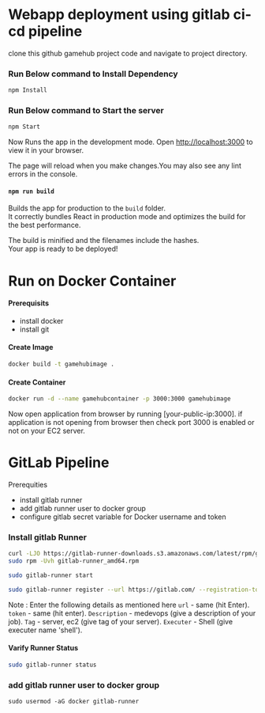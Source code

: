 # Webapp deployment using gitlab ci-cd pipeline
clone this github gamehub project code and navigate to project directory.
### Run Below command to Install Dependency
```bash
npm Install
```
### Run Below command to Start the server
```bash
npm Start
```
Now Runs the app in the development mode. Open [http://localhost:3000](http://localhost:3000) to view it in your browser.

The page will reload when you make changes.You may also see any lint errors in the console.

#### ```npm run build```

Builds the app for production to the `build` folder.\
It correctly bundles React in production mode and optimizes the build for the best performance.

The build is minified and the filenames include the hashes.\
Your app is ready to be deployed!

# Run on Docker Container
#### Prerequisits
- install docker
- install git
#### Create Image
```bash
docker build -t gamehubimage .
```
#### Create Container
```bash
docker run -d --name gamehubcontainer -p 3000:3000 gamehubimage
```
Now open application from browser by running [your-public-ip:3000]. if application is not opening from browser then check port 3000 is enabled or not on your EC2 server.

# GitLab Pipeline
Prerequities
- install gitlab runner
- add gitlab runner user to docker group
- configure gitlab secret variable for Docker username and token

### Install gitlab Runner
```bash
curl -LJO https://gitlab-runner-downloads.s3.amazonaws.com/latest/rpm/gitlab-runner_amd64.rpm
sudo rpm -Uvh gitlab-runner_amd64.rpm

sudo gitlab-runner start

sudo gitlab-runner register --url https://gitlab.com/ --registration-token GR1348941Wg5zz_86Qepy8vUjAohB
```
Note : Enter the following details as mentioned here
`url` - same (hit Enter).
`token` - same (hit enter).
`Description` - medevops (give a description of your job).
`Tag` - server, ec2 (give tag of your server).
`Executer` - Shell (give executer name 'shell').

#### Varify Runner Status
```bash
sudo gitlab-runner status
```
### add gitlab runner user to docker group
```
sudo usermod -aG docker gitlab-runner
```



